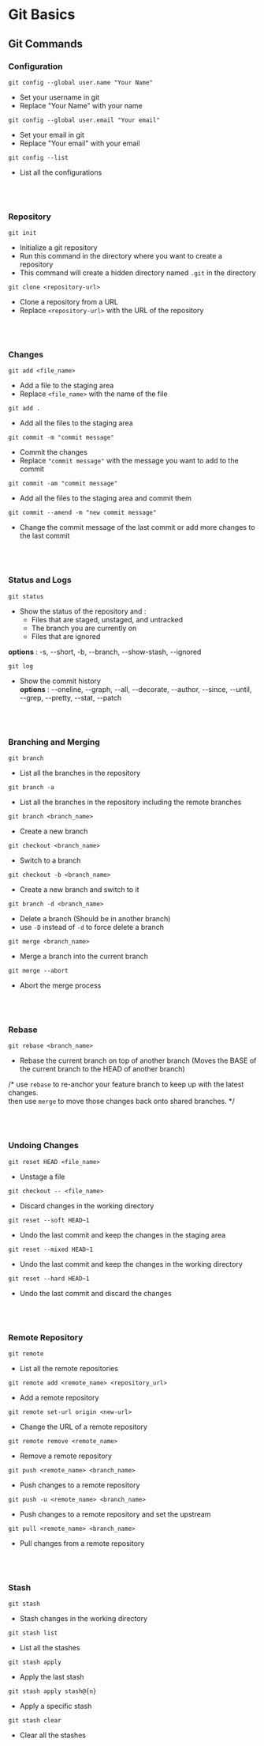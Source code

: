 # Git Basics

## Git Commands

### Configuration
`git config --global user.name "Your Name"` <br>
* Set your username in git
* Replace "Your Name" with your name

`git config --global user.email "Your email"` <br>

* Set your email in git
* Replace "Your email" with your email

`git config --list` <br>
* List all the configurations

<br></br>
### Repository
`git init` <br>
* Initialize a git repository
* Run this command in the directory where you want to create a repository
* This command will create a hidden directory named `.git` in the directory

`git clone <repository-url>` <br>
* Clone a repository from a URL
* Replace `<repository-url>` with the URL of the repository

<br></br>
### Changes

`git add <file_name>` <br>
* Add a file to the staging area
* Replace `<file_name>` with the name of the file

`git add .` <br>
* Add all the files to the staging area

`git commit -m "commit message"` <br>
* Commit the changes
* Replace `"commit message"` with the message you want to add to the commit

`git commit -am "commit message"` <br>
* Add all the files to the staging area and commit them

`git commit --amend -m "new commit message"` <br>
* Change the commit message of the last commit or add more changes to the last commit

<br></br>
### Status and Logs
`git status` <br>
* Show the status of the repository and :
  * Files that are staged, unstaged, and untracked
  * The branch you are currently on
  * Files that are ignored <br>

**options** : -s, --short, -b, --branch, --show-stash, --ignored

`git log` <br>
* Show the commit history <br>
**options** : --oneline, --graph, --all, --decorate, --author, --since, --until, --grep, --pretty, --stat, --patch


<br></br>
### Branching and Merging
`git branch` <br>
* List all the branches in the repository

`git branch -a` <br>
* List all the branches in the repository including the remote branches

`git branch <branch_name>` <br>
* Create a new branch

`git checkout <branch_name>` <br>
* Switch to a branch

`git checkout -b <branch_name>` <br>
* Create a new branch and switch to it

`git branch -d <branch_name>` <br>
* Delete a branch (Should be in another branch)
* use `-D` instead of `-d` to force delete a branch

`git merge <branch_name>` <br>
* Merge a branch into the current branch

`git merge --abort` <br>
* Abort the merge process

<br></br>
### Rebase
`git rebase <branch_name>` <br>
* Rebase the current branch on top of another branch
  (Moves the BASE of the current branch to the HEAD of another branch)

/* use `rebase` to re-anchor your feature branch to keep up with the latest changes. <br>
then use `merge` to move those changes back onto shared branches. */

<br></br>
### Undoing Changes
`git reset HEAD <file_name>` <br>
* Unstage a file

`git checkout -- <file_name>` <br>
* Discard changes in the working directory

`git reset --soft HEAD~1` <br>
* Undo the last commit and keep the changes in the staging area

`git reset --mixed HEAD~1` <br>
* Undo the last commit and keep the changes in the working directory

`git reset --hard HEAD~1` <br>
* Undo the last commit and discard the changes

<br></br>
### Remote Repository
`git remote` <br>
* List all the remote repositories

`git remote add <remote_name> <repository_url>` <br>
* Add a remote repository

`git remote set-url origin <new-url>`
* Change the URL of a remote repository

`git remote remove <remote_name>` <br>
* Remove a remote repository

`git push <remote_name> <branch_name>` <br>
* Push changes to a remote repository

`git push -u <remote_name> <branch_name>` <br>
* Push changes to a remote repository and set the upstream

`git pull <remote_name> <branch_name>` <br>
* Pull changes from a remote repository

<br></br>
### Stash
`git stash` <br>
* Stash changes in the working directory

`git stash list` <br>
* List all the stashes

`git stash apply` <br>
* Apply the last stash

`git stash apply stash@{n}` <br>
* Apply a specific stash

`git stash clear` <br>
* Clear all the stashes

